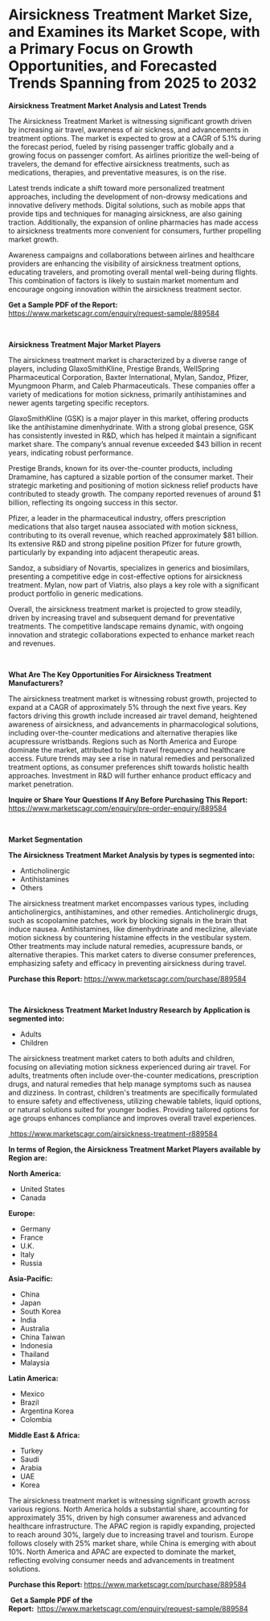 <p><h1>Airsickness Treatment Market Size, and Examines its Market Scope, with a Primary Focus on Growth Opportunities, and Forecasted Trends Spanning from 2025 to 2032</h1></p><p><strong>Airsickness Treatment Market Analysis and Latest Trends</strong></p>
<p><p>The Airsickness Treatment Market is witnessing significant growth driven by increasing air travel, awareness of air sickness, and advancements in treatment options. The market is expected to grow at a CAGR of 5.1% during the forecast period, fueled by rising passenger traffic globally and a growing focus on passenger comfort. As airlines prioritize the well-being of travelers, the demand for effective airsickness treatments, such as medications, therapies, and preventative measures, is on the rise.</p><p>Latest trends indicate a shift toward more personalized treatment approaches, including the development of non-drowsy medications and innovative delivery methods. Digital solutions, such as mobile apps that provide tips and techniques for managing airsickness, are also gaining traction. Additionally, the expansion of online pharmacies has made access to airsickness treatments more convenient for consumers, further propelling market growth.</p><p>Awareness campaigns and collaborations between airlines and healthcare providers are enhancing the visibility of airsickness treatment options, educating travelers, and promoting overall mental well-being during flights. This combination of factors is likely to sustain market momentum and encourage ongoing innovation within the airsickness treatment sector.</p></p>
<p><strong>Get a Sample PDF of the Report:&nbsp;</strong> <a href="https://www.marketscagr.com/enquiry/request-sample/889584?utm_campaign=3517&utm_medium=2&utm_source=Github&utm_content=ia&utm_term=19042025&utm_id=airsickness-treatment">https://www.marketscagr.com/enquiry/request-sample/889584</a></p>
<p>&nbsp;</p>
<p><strong>Airsickness Treatment Major Market Players</strong></p>
<p><p>The airsickness treatment market is characterized by a diverse range of players, including GlaxoSmithKline, Prestige Brands, WellSpring Pharmaceutical Corporation, Baxter International, Mylan, Sandoz, Pfizer, Myungmoon Pharm, and Caleb Pharmaceuticals. These companies offer a variety of medications for motion sickness, primarily antihistamines and newer agents targeting specific receptors.</p><p>GlaxoSmithKline (GSK) is a major player in this market, offering products like the antihistamine dimenhydrinate. With a strong global presence, GSK has consistently invested in R&D, which has helped it maintain a significant market share. The company’s annual revenue exceeded $43 billion in recent years, indicating robust performance.</p><p>Prestige Brands, known for its over-the-counter products, including Dramamine, has captured a sizable portion of the consumer market. Their strategic marketing and positioning of motion sickness relief products have contributed to steady growth. The company reported revenues of around $1 billion, reflecting its ongoing success in this sector.</p><p>Pfizer, a leader in the pharmaceutical industry, offers prescription medications that also target nausea associated with motion sickness, contributing to its overall revenue, which reached approximately $81 billion. Its extensive R&D and strong pipeline position Pfizer for future growth, particularly by expanding into adjacent therapeutic areas.</p><p>Sandoz, a subsidiary of Novartis, specializes in generics and biosimilars, presenting a competitive edge in cost-effective options for airsickness treatment. Mylan, now part of Viatris, also plays a key role with a significant product portfolio in generic medications.</p><p>Overall, the airsickness treatment market is projected to grow steadily, driven by increasing travel and subsequent demand for preventative treatments. The competitive landscape remains dynamic, with ongoing innovation and strategic collaborations expected to enhance market reach and revenues.</p></p>
<p>&nbsp;</p>
<p><strong>What Are The Key Opportunities For Airsickness Treatment Manufacturers?</strong></p>
<p><p>The airsickness treatment market is witnessing robust growth, projected to expand at a CAGR of approximately 5% through the next five years. Key factors driving this growth include increased air travel demand, heightened awareness of airsickness, and advancements in pharmacological solutions, including over-the-counter medications and alternative therapies like acupressure wristbands. Regions such as North America and Europe dominate the market, attributed to high travel frequency and healthcare access. Future trends may see a rise in natural remedies and personalized treatment options, as consumer preferences shift towards holistic health approaches. Investment in R&D will further enhance product efficacy and market penetration.</p></p>
<p><strong>Inquire or Share Your Questions If Any Before Purchasing This Report:</strong> <a href="https://www.marketscagr.com/enquiry/pre-order-enquiry/889584?utm_campaign=3517&utm_medium=2&utm_source=Github&utm_content=ia&utm_term=19042025&utm_id=airsickness-treatment">https://www.marketscagr.com/enquiry/pre-order-enquiry/889584</a></p>
<p>&nbsp;</p>
<p><strong>Market Segmentation</strong></p>
<p><strong>The Airsickness Treatment Market Analysis by types is segmented into:</strong></p>
<p><ul><li>Anticholinergic</li><li>Antihistamines</li><li>Others</li></ul></p>
<p><p>The airsickness treatment market encompasses various types, including anticholinergics, antihistamines, and other remedies. Anticholinergic drugs, such as scopolamine patches, work by blocking signals in the brain that induce nausea. Antihistamines, like dimenhydrinate and meclizine, alleviate motion sickness by countering histamine effects in the vestibular system. Other treatments may include natural remedies, acupressure bands, or alternative therapies. This market caters to diverse consumer preferences, emphasizing safety and efficacy in preventing airsickness during travel.</p></p>
<p><strong>Purchase this Report:&nbsp;</strong><a href="https://www.marketscagr.com/purchase/889584?utm_campaign=3517&utm_medium=2&utm_source=Github&utm_content=ia&utm_term=19042025&utm_id=airsickness-treatment">https://www.marketscagr.com/purchase/889584</a></p>
<p>&nbsp;</p>
<p><strong>The Airsickness Treatment Market Industry Research by Application is segmented into:</strong></p>
<p><ul><li>Adults</li><li>Children</li></ul></p>
<p><p>The airsickness treatment market caters to both adults and children, focusing on alleviating motion sickness experienced during air travel. For adults, treatments often include over-the-counter medications, prescription drugs, and natural remedies that help manage symptoms such as nausea and dizziness. In contrast, children's treatments are specifically formulated to ensure safety and effectiveness, utilizing chewable tablets, liquid options, or natural solutions suited for younger bodies. Providing tailored options for age groups enhances compliance and improves overall travel experiences.</p></p>
<p><a href="https://www.marketscagr.com/airsickness-treatment-r889584?utm_campaign=3517&utm_medium=2&utm_source=Github&utm_content=ia&utm_term=19042025&utm_id=airsickness-treatment">&nbsp;https://www.marketscagr.com/airsickness-treatment-r889584</a></p>
<p><strong>In terms of Region, the Airsickness Treatment Market Players available by Region are:</strong></p>
<p>
    <p> <strong> North America: </strong>
        <ul>
            <li>United States</li>
            <li>Canada</li>
        </ul>
        </p> 
    <p> <strong> Europe: </strong>
        <ul>
            <li>Germany</li>
            <li>France</li>
            <li>U.K.</li>
            <li>Italy</li>
            <li>Russia</li>
        </ul>
        </p> 
    <p> <strong> Asia-Pacific: </strong>
        <ul>
            <li>China</li>
            <li>Japan</li>
            <li>South Korea</li>
            <li>India</li>
            <li>Australia</li>
            <li>China Taiwan</li>
            <li>Indonesia</li>
            <li>Thailand</li>
            <li>Malaysia</li>
        </ul>
        </p> 
    <p> <strong> Latin America: </strong>
        <ul>
            <li>Mexico</li>
            <li>Brazil</li>
            <li>Argentina Korea</li>
            <li>Colombia</li>
        </ul>
        </p> 
    <p> <strong> Middle East & Africa: </strong>
        <ul>
            <li>Turkey</li>
            <li>Saudi</li>
            <li>Arabia</li>
            <li>UAE</li>
            <li>Korea</li>
        </ul>
    </p>
    </p>
<p><p>The airsickness treatment market is witnessing significant growth across various regions. North America holds a substantial share, accounting for approximately 35%, driven by high consumer awareness and advanced healthcare infrastructure. The APAC region is rapidly expanding, projected to reach around 30%, largely due to increasing travel and tourism. Europe follows closely with 25% market share, while China is emerging with about 10%. North America and APAC are expected to dominate the market, reflecting evolving consumer needs and advancements in treatment solutions.</p></p>
<p><strong>Purchase this Report: </strong><a href="https://www.marketscagr.com/purchase/889584?utm_campaign=3517&utm_medium=2&utm_source=Github&utm_content=ia&utm_term=19042025&utm_id=airsickness-treatment">https://www.marketscagr.com/purchase/889584</a></p>
<p>&nbsp;<strong>Get a Sample PDF of the Report:&nbsp;&nbsp;</strong><a href="https://www.marketscagr.com/enquiry/request-sample/889584?utm_campaign=3517&utm_medium=2&utm_source=Github&utm_content=ia&utm_term=19042025&utm_id=airsickness-treatment">https://www.marketscagr.com/enquiry/request-sample/889584</a></p>
<p><strong></strong></p>
<p><p></p><p></p><p></p></p>